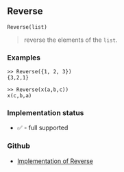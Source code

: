 ## Reverse

```
Reverse(list)
```

> reverse the elements of the `list`.
 

### Examples
```
>> Reverse({1, 2, 3})
{3,2,1}

>> Reverse(x(a,b,c))
x(c,b,a)
```






### Implementation status

* &#x2705; - full supported

### Github

* [Implementation of Reverse](https://github.com/axkr/symja_android_library/blob/master/symja_android_library/matheclipse-core/src/main/java/org/matheclipse/core/builtin/ListFunctions.java#L6290) 
